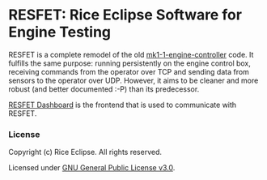 # RESFET: Rice Eclipse Software for Engine Testing
RESFET is a complete remodel of the old
[mk1-1-engine-controller](https://www.github.com/rice-eclipse/mk1-1-engine-controller)
code. It fulfills the same purpose: running persistently on the engine control
box, receiving commands from the operator over TCP and sending data from
sensors to the operator over UDP. However, it aims to be cleaner and more
robust (and better documented :-P) than its predecessor.

[RESFET Dashboard](https://www.github.com/rice-eclipse/resfet-dashboard) is the
frontend that is used to communicate with RESFET.

### License
Copyright (c) Rice Eclipse. All rights reserved.

Licensed under [GNU General Public License v3.0](https://github.com/rice-eclipse/resfet/blob/master/LICENSE).